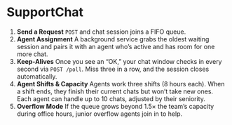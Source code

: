 # SupportChat

1. **Send a Request**
  `POST` and chat session joins a FIFO queue.
2. **Agent Assignment**
   A background service grabs the oldest waiting session and pairs it with an agent who’s active and has room for one more chat.
3. **Keep-Alives**
   Once you see an “OK,” your chat window checks in every second via `POST /poll`. Miss three in a row, and the session closes automatically.
4. **Agent Shifts & Capacity**
   Agents work three shifts (8 hours each). When a shift ends, they finish their current chats but won’t take new ones. Each agent can handle up to 10 chats, adjusted by their seniority.
5. **Overflow Mode**
   If the queue grows beyond 1.5× the team’s capacity during office hours, junior overflow agents join in to help.
